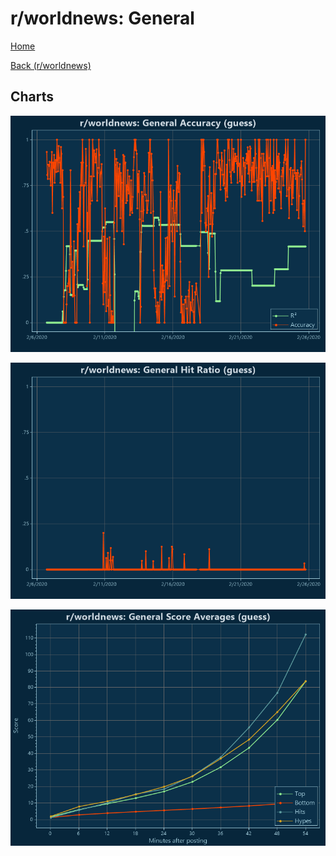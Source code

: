 # r/worldnews: General

[Home](../../index.md)

[Back (r/worldnews)](../guess_worldnews.md)

## Charts

![r/worldnews R² (guess)](../../images/models/guess_worldnews_General_Accuracy.png "r/worldnews R² (guess)")

![r/worldnews Hit Ratio (guess)](../../images/models/guess_worldnews_General_HitRatio.png "r/worldnews Hit Ratio (guess)")

![r/worldnews Score Averages (guess)](../../images/models/guess_worldnews_General_Scores.png "r/worldnews Score Averages (guess)")

